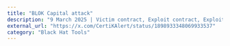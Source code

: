 ```yaml
---
title: "BLOK Capital attack"
description: "9 March 2025 | Victim contract, Exploit contract, Exploit transaction"
external_url: "https://x.com/CertiKAlert/status/1898933348069933537"
category: "Black Hat Tools"
---
```

